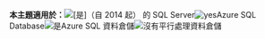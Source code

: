 <Token>**本主題適用於：**![[是]](media/yes.png)（自 2014 起） 的 SQL Server![yes](media/yes.png)Azure SQL Database![是](media/yes.png)Azure SQL 資料倉儲![沒有](media/no.png)平行處理資料倉儲 </Token>